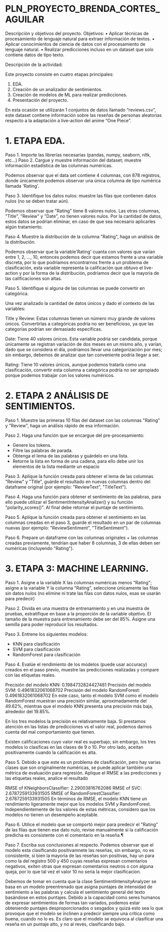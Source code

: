 # PLN_PROYECTO_BRENDA_CORTES_AGUILAR

Descripción y objetivos del proyecto.
Objetivos:
•	Aplicar técnicas de procesamiento de lenguaje natural para extraer información de textos.
•	Aplicar conocimientos de ciencia de datos con el procesamiento de lenguaje natural.
•	Realizar predicciones incluso en un dataset que solo contiene datos de tipo texto.

Descripción de la actividad:

Este proyecto consiste en cuatro etapas principales:
1.	EDA.
2.	Creación de un analizador de sentimientos.
3.	Creación de modelos de ML para realizar predicciones.
4.	Presentación del proyecto.

En esta ocasión se utilizarán 1 conjuntos de datos llamado “reviews.csv”, este dataset contiene información sobre las reseñas de personas aleatorias respecto a la adaptación a live-action del anime “One Piece”. 


# 1. ETAPA	EDA.

Paso 1. Importe las librerías necesarias (pandas, numpy, seaborn, nltk, etc...)
Paso 2. Cargue y muestre información del dataset; muestre información estadística de las columnas numéricas.

Podemos observar que el data set contiene 4 columnas, con 878 registros, donde únicamente podemos observar una única columna de tipo numérica llamada 'Rating'.

Paso 3. Identifique los datos nulos: muestre las filas que contienen datos nulos (no se deben tratar aún).

Podemos observar que "Rating" tiene 8 valores nulos. Las otras columnas, "Title", "Review" y "Date", no tienen valores nulos. Por la cantidad de datos, estos datos se podrían eliminar, en caso de que sea necesario aplicarles algún tratamiento.

Paso 4. Muestre la distribución de la columna "Rating", haga un análisis de la distribución.

Podemos observar que la variable'Rating' cuanta con valores que varían entre 1, 2, ..., 10, entonces podemos decir que estamos frente a una variable discreta, por lo que podríamos encontrarnos frente a un problema de clasificación, esta variable representa la calificación que obtuvo el live-action y por la forma de la distribución, podríamos decir que la mayoría de las calificaciones son altas.

Paso 5. Identifique si alguna de las columnas se puede convertir en categórica.

Una vez analizado la cantidad de datos únicos y dado el contexto de las variables:

Title y Review: Estas columnas tienen un número muy grande de valores únicos. Convertirlas a categóricas podría no ser beneficioso, ya que las categorías podrían ser demasiado específicas.

Date: Tiene 40 valores únicos. Esta variable podría ser candidata, porque únicamente se registran variación de dos meses en un mismo año, y varían, dado que se considera el día, podríamos llevar una categorización por mes; sin embargo, debemos de analizar que tan conveniente podría llegar a ser.

Rating: Tiene 10 valores únicos, aunque podemos tratarla como una clasificación, convertir esta columna a categórica podría no ser apropiado porque podemos trabajar con los valores numéricos.


# 2. ETAPA 2 ANÁLISIS DE SENTIMIENTOS.

Paso 1. Muestre las primeras 10 filas del dataset con las columnas "Rating" y "Review", haga un análisis rápido de esa información.

Paso 2. Haga una función que se encargue del pre-procesamiento:
- Genere los tokens.
- Filtre las palabras de parada.
- Obtenga el lema de las palabras y guárdelo en una lista.
- Retorne la lista en forma de una cadena, para ello debe unir los elementos de la lista mediante un espacio

Paso 3. Aplique la función creada para obtener el lema de las columnas "Review" y "Title", guárde el resultado en nuevas columnas dentro del dataframe original (por ejemplo: "ReviewText", "TitleText").

Paso 4. Haga una función para obtener el sentimiento de las palabras, para ello puede utilizar el SentimentIntensityAnalizer() y su función "polarity_scores()". Al final debe retornar el puntaje de sentimiento.

Paso 5. Aplique la función creada para obtener el sentimiento en las columnas creadas en el paso 3, guarde el resultado en un par de columnas nuevas (por ejemplo: "ReviewSentiment", "TitleSentiment").

Paso 6. Prepare un dataframe con las columnas originales + las columnas creadas previamente, tendrían que haber 8 columnas, 3 de ellas deben ser numéricas (incluyendo "Rating").

# 3. ETAPA 3: MACHINE LEARNING.
Paso 1. Asigne a la variable X las columnas numéricas menos "Rating"; asigne a la variable Y la columna "Rating", seleccione únicamente las filas sin datos nulos (no elimine ni trate las filas con datos nulos, esas se usarán para predecir)

Paso 2. Divida en una muestra de entrenamiento y en una muestra de pruebas, estratifique en base a la proporción de la variable objetivo. El tamaño de la muestra para entrenamiento debe ser del 85%. Asigne una semilla para poder reproducir los resultados.

Paso 3. Entrene los siguientes modelos:
- KNN para clasificación
- SVM para clasificación
- RandomForest para clasificación

Paso 4. Evalúe el rendimiento de los modelos (puede usar accuracy) creados en el paso previo, muestre las predicciones realizadas y compare con las etiquetas reales.

Precisión del modelo KNN: 0.1984732824427481
Precisión del modelo SVM: 0.4961832061068702
Precisión del modelo RandomForest: 0.4961832061068702
En este caso, tanto el modelo SVM como el modelo RandomForest muestran una precisión similar, aproximadamente del 49.62%, mientras que el modelo KNN presenta una precisión más baja, alrededor del 19.85%.

En los tres modelos la precisión es relativamente baja. Si prestamos atención en las listas de predicciones vs el valor real, podemos darnos cuenta del mal comportamiento que tienen. 

Existen calificaciones cuyo valor real es superbajo; sin embargo, los tres modelos lo clasificas en las clases de 9 o 10.  Por otro lado, aceitan positivamente cuando la calificación es alta. 

Paso 5. Debido a que este es un problema de clasificación, pero hay varias clases que son originalmente numéricas, se puede aplicar también una métrica de evaluación para regresión. Aplique el RMSE a las predicciones y las etiquetas reales, analice el resultado


RMSE of KNeighborsClassifier: 2.29003816762086
RMSE of SVC: 2.6787259133931505
RMSE of RandomForestClassifier: 2.6787259133931505
En términos de RMSE, el modelo KNN tiene un rendimiento ligeramente mejor que los modelos SVM y RandomForest. Independientemente de los valores de estas métricas, considero que los modelos no tienen un desempeño aceptable.

Paso 6. Utilice el modelo que se comportó mejor para predecir el "Rating" de las filas que tienen ese dato nulo, revise manualmente si la calificación predicha es consistente con el comentario en la reseña.¶

Paso 7. Escriba sus conclusiones al respecto.
Podemos observar que el modelo esta clasificando positivamnete las reseñas, sin embargo, no es consistente, si bien la mayoria de las reseñas son positivas, hay un para como la del registro 500 y 450 cuyas reseñas expresan comentarios negativos, exiten otras que expresan comentarios neutros o con alguna queja, por lo que tal vez el valor 10 no seria la mejor clasificacion.

Debemos de tomar en cuenta que la clase SentimentIntensityAnalyzer se basa en un modelo preentrenado que asigna puntajes de intensidad de sentimiento a las palabras y calcula el sentimiento general del texto basándose en estos puntajes. Debido a la capacidad como seres humanos de expresar sentimientos de formas tan variados, podemos estar obteniendo puntajes desproporcionados o sesgados y quizá esto sea lo que provoque que el modelo se inclinen a predecir siempre una crítica como buena, cuando no lo es.
Es claro que el modelo se equivoca al clasificar una reseña en un puntaje alto, y no al revés, clasificando bajo.